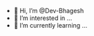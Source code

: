 - 👋 Hi, I’m @Dev-Bhagesh
- 👀 I’m interested in ...
- 🌱 I’m currently learning ...

<!---
Dev-Bhagesh/Dev-Bhagesh is a ✨ special ✨ repository because its `README.md` (this file) appears on your GitHub profile.
You can click the Preview link to take a look at your changes.
--->
